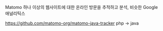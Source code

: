 Matomo 
하나 이상의 웹사이트에 대한 온라인 방문을 추적하고 분석, 비슷한 Google 애널리틱스

https://github.com/matomo-org/matomo-java-tracker
php -> java
